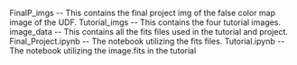FinalP_imgs               -- This contains the final project img of the false color map image of the UDF.
Tutorial_imgs             -- This contains the four tutorial images.
image_data                -- This contains all the fits files used in the tutorial and project.
Final_Project.ipynb       -- The notebook utilizing the fits files.
Tutorial.ipynb            -- The notebook utilizing the image.fits in the tutorial
